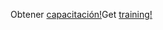 <span data-ttu-id="df56e-101">Obtener [capacitación!](https://docs.microsoft.com/en-us/dynamics365/get-started/training/)</span><span class="sxs-lookup"><span data-stu-id="df56e-101">Get [training!](https://docs.microsoft.com/en-us/dynamics365/get-started/training/)</span></span>
